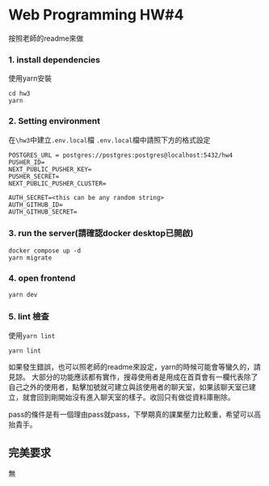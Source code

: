 # Web Programming HW#4
按照老師的readme來做
### 1. install dependencies
使用yarn安裝

    cd hw3
    yarn
    
### 2. Setting environment
在`\hw3`中建立`.env.local`檔
`.env.local`檔中請照下方的格式設定

    POSTGRES_URL = postgres://postgres:postgres@localhost:5432/hw4
    PUSHER_ID=
    NEXT_PUBLIC_PUSHER_KEY=
    PUSHER_SECRET=
    NEXT_PUBLIC_PUSHER_CLUSTER=

    AUTH_SECRET=<this can be any random string>
    AUTH_GITHUB_ID=
    AUTH_GITHUB_SECRET=
### 3. run the server(請確認docker desktop已開啟)

    docker compose up -d
    yarn migrate
### 4. open frontend

    yarn dev

### 5. lint 檢查
使用`yarn lint`

    yarn lint

如果發生錯誤，也可以照老師的readme來設定，yarn的時候可能會等蠻久的，請見諒。
大部分的功能應該都有實作，搜尋使用者是用成在首頁會有一欄代表除了自己之外的使用者，點擊加號就可建立與該使用者的聊天室，如果該聊天室已建立，就會回到剛開始沒有進入聊天室的樣子。收回只有做從資料庫刪除。

pass的條件是有一個理由pass就pass，下學期真的課業壓力比較重，希望可以高抬貴手。
## 完美要求
無